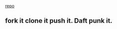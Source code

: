 [repo](https://github.com/ga-chicago/Sinatra-ActiveRecord-Homework/blob/master/README.md)


## fork it clone it push it. Daft punk it.
